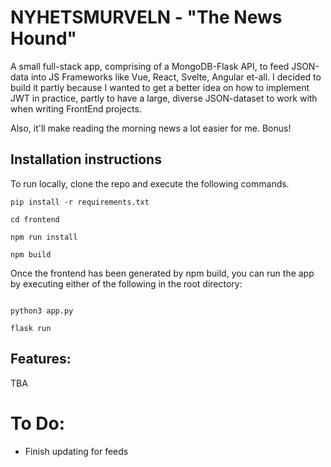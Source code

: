 # NYHETSMURVELN - "The News Hound"
A small full-stack app, comprising of a MongoDB-Flask API, to feed JSON-data into JS Frameworks like Vue, React, Svelte, Angular et-all. I decided to build it partly because I wanted to get a better idea on how to implement JWT in practice, partly to have a large, diverse JSON-dataset to work with when writing FrontEnd projects.

Also, it'll make reading the morning news a lot easier for me. Bonus!

## Installation instructions

To run locally, clone the repo and execute the following commands.

```
pip install -r requirements.txt

cd frontend

npm run install

npm build

```

Once the frontend has been generated by npm build, you can run the app by executing either of the following in the root directory:

```

python3 app.py

flask run

```


## Features:

TBA 

# To Do:

- Finish updating for feeds
